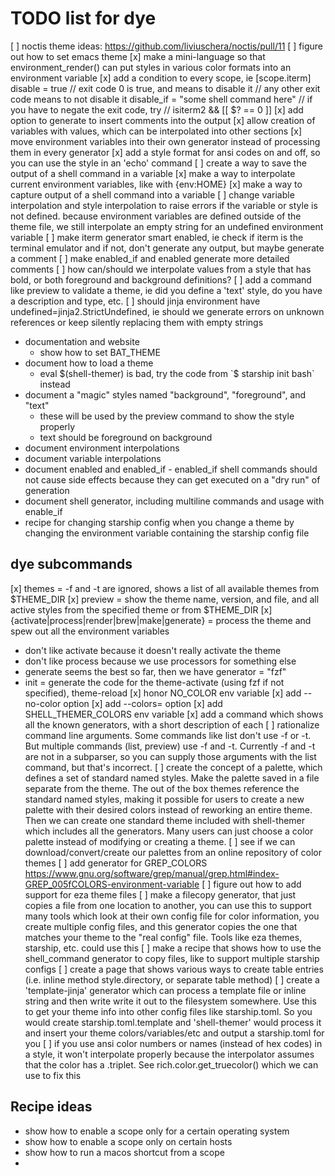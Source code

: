 # TODO list for dye

[ ] noctis theme ideas: https://github.com/liviuschera/noctis/pull/11
[ ] figure out how to set emacs theme
[x] make a mini-language so that environment_render() can put styles
    in various color formats into an environment variable
[x] add a condition to every scope, ie
  [scope.iterm]
  disable = true
  // exit code 0 is true, and means to disable it
  // any other exit code means to not disable it
  disable_if = "some shell command here"
  // if you have to negate the exit code, try
  // isiterm2 && [[ $? == 0 ]]
[x] add option to generate to insert comments into the output
[x] allow creation of variables with values, which can be interpolated
    into other sections
[x] move environment variables into their own generator instead of
    processing them in every generator
[x] add a style format for ansi codes on and off, so you can use
    the style in an 'echo' command
[ ] create a way to save the output of a shell command in a variable
[x] make a way to interpolate current environment variables, like with
    {env:HOME}
[x] make a way to capture output of a shell command into a variable
[ ] change variable interpolation and style interpolation to raise
    errors if the variable or style is not defined. because environment
    variables are defined outside of the theme file, we still interpolate
    an empty string for an undefined environment variable
[ ] make iterm generator smart enabled, ie check if iterm is the terminal emulator
    and if not, don't generate any output, but maybe generate a comment
[ ] make enabled_if and enabled generate more detailed comments
[ ] how can/should we interpolate values from a style that has bold, or both
    foreground and background definitions?
[ ] add a command like preview to validate a theme, ie did you define a 'text' style,
    do you have a description and type, etc.
[ ] should jinja environment have undefined=jinja2.StrictUndefined, ie should we generate
    errors on unknown references or keep silently replacing them with empty strings


- documentation and website
  - show how to set BAT_THEME
- document how to load a theme
    - eval $(shell-themer) is bad, try the code from `$ starship init bash` instead
- document a "magic" styles named "background", "foreground", and "text"
  - these will be used by the preview command to show the style properly
  - text should be foreground on background
- document environment interpolations
- document variable interpolations
- document enabled and enabled_if - enabled_if shell commands should not cause side effects because
  they can get executed on a "dry run" of generation
- document shell generator, including multiline commands and usage with enable_if
- recipe for changing starship config when you change a theme by changing the environment
  variable containing the starship config file

## dye subcommands

[x] themes = -f and -t are ignored, shows a list of all available themes from $THEME_DIR
[x] preview = show the theme name, version, and file, and all active styles from the specified theme or from $THEME_DIR
[x] {activate|process|render|brew|make|generate} = process the theme and spew out all the environment variables
  - don't like activate because it doesn't really activate the theme
  - don't like process because we use processors for something else
  - generate seems the best so far, then we have generator = "fzf"
- init = generate the code for the theme-activate (using fzf if not specified), theme-reload
[x] honor NO_COLOR env variable
[x] add --no-color option
[x] add --colors= option
[x] add SHELL_THEMER_COLORS env variable
[x] add a command which shows all the known generators, with a short description of each
[ ] rationalize command line arguments. Some commands like list don't use -f or -t. But multiple
    commands (list, preview) use -f and -t. Currently -f and -t are not in a subparser, so you can
    supply those arguments with the list command, but that's incorrect.
[ ] create the concept of a palette, which defines a set of standard named styles. Make the
    palette saved in a file separate from the theme. The out of the box themes reference
    the standard named styles, making it possible for users to create a new palette with their
    desired colors instead of reworking an entire theme. Then we can create one standard theme
    included with shell-themer which includes all the generators. Many users can just choose
    a color palette instead of modifying or creating a theme.
[ ] see if we can download/convert/create our palettes from an online repository of color themes
[ ] add generator for GREP_COLORS https://www.gnu.org/software/grep/manual/grep.html#index-GREP_005fCOLORS-environment-variable
[ ] figure out how to add support for eza theme files
[ ] make a filecopy generator, that just copies a file from one location to another, you can use
    this to support many tools which look at their own config file for color information, you
    create multiple config files, and this generator copies the one that matches your theme
    to the "real config" file. Tools like eza themes, starship, etc. could use this
[ ] make a recipe that shows how to use the shell_command generator to copy files, like to
    support multiple starship configs
[ ] create a page that shows various ways to create table entries (i.e. inline method style.directory, or separate table method)
[ ] create a 'template-jinja' generator which can process a template file or inline string and then write
    write it out to the filesystem somewhere. Use this to get your theme info into other config
    files like starship.toml. So you would create starship.toml.template and 'shell-themer' would
    process it and insert your theme colors/variables/etc and output a starship.toml for you
[ ] if you use ansi color numbers or names (instead of hex codes) in a style, it won't interpolate properly
    because the interpolator assumes that the color has a .triplet. See rich.color.get_truecolor() which
    we can use to fix this


## Recipe ideas

- show how to enable a scope only for a certain operating system
- show how to enable a scope only on certain hosts
- show how to run a macos shortcut from a scope
-
